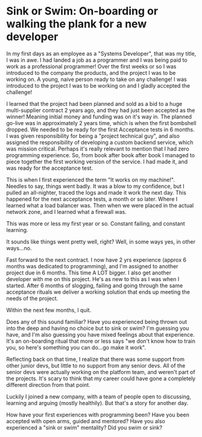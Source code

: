# Sink or Swim: On-boarding or walking the plank for a new developer

In my first days as an employee as a "Systems Developer", that was my title, I was in awe. I had landed a job as a programmer and I was being paid to work as a professional programmer! Over the first weeks or so I was introduced to the company the products, and the project I was to be working on. A young, naive person ready to take on any challenge! I was introduced to the project I was to be working on and I gladly accepted the challenge!

I learned that the project had been planned and sold as a bid to a huge multi-supplier contract 2 years ago, and they had just been accepted as the winner! Meaning initial money and funding was on it's way in. The planned go-live was in approximately 2 years time, which is when the first bombshell dropped. We needed to be ready for the first Acceptance tests in 6 months. I was given responsibility for being a "project technical guy", and also assigned the responsibility of developing a custom backend service, which was mission critical. Perhaps it's really relevant to mention that I had zero programming experience. So, from book after book after book I managed to piece together the first working version of the service. I had made it, and was ready for the acceptance test.

This is when I first experienced the term "It works on my machine!". Needles to say, things went badly. It was a blow to my confidence, but I pulled an all-nighter, traced the logs and made it work the next day. This happened for the next acceptance tests, a month or so later. Where I learned what a load balancer was. Then when we were placed in the actual network zone, and I learned what a firewall was.

This was more or less my first year or so. Constant failing, and constant learning.

It sounds like things went pretty well, right? Well, in some ways yes, in other ways...no.

Fast forward to the next contract. I now have 2 yrs experience (approx 6 months was dedicated to programming), and I'm assigned to another project due in 6 months. This time A LOT bigger. I also get another developer with me on this project. He's as new to this as I was when I started. After 6 months of slogging, failing and going through the same acceptance rituals we deliver a working solution that ends up meeting the needs of the project.

Within the next few months, I quit.

Does any of this sound familiar? Have you experienced being thrown out into the deep and having no choice but to sink or swim? I'm guessing you have, and I'm also guessing you have mixed feelings about that experience. It's an on-boarding ritual that more or less says "we don't know how to train you, so here's something you can do...go make it work".

Reflecting back on that time, I realize that there was some support from other junior devs, but little to no support from any senior devs. All of the senior devs were actually working on the platform team, and weren't part of the projects. It's scary to think that my career could have gone a completely different direction from that point.

Luckily I joined a new company, with a team of people open to discussing, learning and arguing (mostly healthily). But that's a story for another day.

How have your first experiences with programming been? Have you been accepted with open arms, guided and mentored? Have you also experienced a "sink or swim" mentality? Did you swim or sink? 
